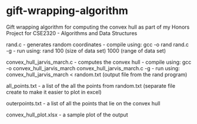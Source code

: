 # gift-wrapping-algorithm
Gift wrapping algorithm for computing the convex hull as part of my Honors Project for CSE2320 - Algorithms and Data Structures

rand.c - generates random coordinates
       - compile using: gcc -o rand rand.c -g
       - run using: rand 100 (size of data set) 1000 (range of data set)

convex_hull_jarvis_march.c - computes the convex hull
        - compile using: gcc -o convex_hull_jarvis_march convex_hull_jarvis_march.c -g
        - run using: convex_hull_jarvis_march < random.txt (output file from the rand program)
        
all_points.txt - a list of the all the points from random.txt (separate file create to make it easier to plot in excel)

outerpoints.txt - a list of all the points that lie on the convex hull

convex_hull_plot.xlsx - a sample plot of the output
